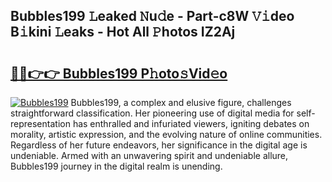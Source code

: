 ## Bubbles199 𝙻eaked 𝙽u𝚍e - Part-c8W 𝚅𝚒deo B𝚒kini 𝙻eaks - Hot All 𝙿hotos IZ2Aj

# <h2><a href="http://ld3wf7q.urlbe.top/?page=Bubbles199">🔗🔗👉👉 Bubbles199 P𝚑oto𝚜Vid𝚎o</a></h2>

[![Bubbles199](https://i.imgur.com/eBuTRDB.gif)](http://ld3wf7q.urlbe.top/?page=Bubbles199)
Bubbles199, a complex and elusive figure, challenges straightforward classification. Her pioneering use of digital media for self-representation has enthralled and infuriated viewers, igniting debates on morality, artistic expression, and the evolving nature of online communities. Regardless of her future endeavors, her significance in the digital age is undeniable. Armed with an unwavering spirit and undeniable allure, Bubbles199 journey in the digital realm is unending.
